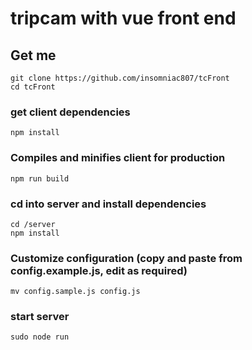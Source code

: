 # tripcam with vue front end

## Get me
```
git clone https://github.com/insomniac807/tcFront
cd tcFront
```

### get client dependencies
```
npm install
```

### Compiles and minifies client for production
```
npm run build
```

### cd into server and install dependencies
```
cd /server
npm install
```

### Customize configuration (copy and paste from config.example.js, edit as required)
```
mv config.sample.js config.js
```

### start server
```
sudo node run
```


